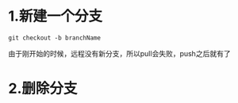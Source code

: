 # 1.新建一个分支
```shell
git checkout -b branchName
```

由于刚开始的时候，远程没有新分支，所以pull会失败，push之后就有了


# 2.删除分支

